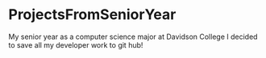 # ProjectsFromSeniorYear
My senior year as a computer science major at Davidson College I decided to save all my developer work to git hub!
